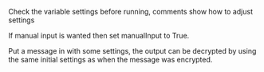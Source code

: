 Check the variable settings before running, comments show how to adjust settings

If manual input is wanted then set manualInput to True.

Put a message in with some settings, the output can be decrypted by using the same initial settings as when the message was encrypted.
